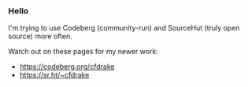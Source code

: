 ### Hello

I'm trying to use Codeberg (community-run) and SourceHut (truly open source) more often.

Watch out on these pages for my newer work:

- https://codeberg.org/cfdrake
- https://sr.ht/~cfdrake
